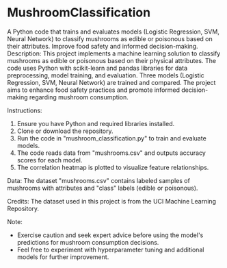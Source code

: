 # MushroomClassification
A Python code that trains and evaluates models (Logistic Regression, SVM, Neural Network) to classify mushrooms as edible or poisonous based on their attributes. Improve food safety and informed decision-making.
Description:
This project implements a machine learning solution to classify mushrooms as edible or poisonous based on their physical attributes. The code uses Python with scikit-learn and pandas libraries for data preprocessing, model training, and evaluation. Three models (Logistic Regression, SVM, Neural Network) are trained and compared. The project aims to enhance food safety practices and promote informed decision-making regarding mushroom consumption.

Instructions:
1. Ensure you have Python and required libraries installed.
2. Clone or download the repository.
3. Run the code in "mushroom_classification.py" to train and evaluate models.
4. The code reads data from "mushrooms.csv" and outputs accuracy scores for each model.
5. The correlation heatmap is plotted to visualize feature relationships.

Data:
The dataset "mushrooms.csv" contains labeled samples of mushrooms with attributes and "class" labels (edible or poisonous).

Credits:
The dataset used in this project is from the UCI Machine Learning Repository.

Note:
- Exercise caution and seek expert advice before using the model's predictions for mushroom consumption decisions.
- Feel free to experiment with hyperparameter tuning and additional models for further improvement.
